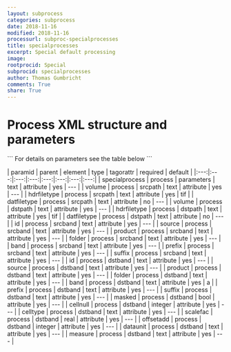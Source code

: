```yaml
---
layout: subprocess
categories: subprocess
date: 2018-11-16
modified: 2018-11-16
processurl: subproc-specialprocesses
title: specialprocesses
excerpt: Special default processing
image: 
rootprocid: Special
subprocid: specialprocesses
author: Thomas Gumbricht
comments: True
share: True
---
```


<h1 class='foot-description'>Process XML structure and parameters</h1>
```
For details on parameters see the table below
<?xml version="1.0" ?>
<process>
  <!--Generated from python-->
  <userproj plotid="yourplotid" projectid="yourprojectid" siteid="yoursiteid" system="systemid" tractid="yourtractid" userid="youruserid"/>
  <period endday="DD" endmonth="MM" endyear="YYYY" seasonendday="DD" seasonendmonth="MM" seasonstartday="DD" seasonstartmonth="MM" startday="DD" startmonth="MM" startyear="YYYY" timestep="timestep"/>
  <parameters specialprocess="txtstring"/>
  <srcpath datfiletype="txtstring" hdrfiletype="txtstring" volume="txtstring"/>
  <dstpath datfiletype="txtstring" hdrfiletype="txtstring" volume="txtstring"/>
  <srcband band="txtstring" folder="txtstring" id="txtstring" prefix="txtstring" product="txtstring" source="txtstring" suffix="txtstring"/>
  <dstband band="txtstring" cellnull="xyz" celltype="txtstring" dataunit="txtstring" folder="txtstring" id="txtstring" masked="True/False" measure="txtstring" offsetadd="xyz" prefix="txtstring" product="txtstring" scalefac="xyz.abc" source="txtstring" suffix="txtstring"/>
</process>
```

| paramid | parent | element | type | tagorattr | required | default |
|:---:|:---:|:---:|:---:|:---:|:---:|:---:|:---:|
| specialprocess | process | parameters | text | attribute | yes | --- |
| volume | process | srcpath | text | attribute | yes | --- |
| hdrfiletype | process | srcpath | text | attribute | yes | tif |
| datfiletype | process | srcpath | text | attribute | no | --- |
| volume | process | dstpath | text | attribute | yes | --- |
| hdrfiletype | process | dstpath | text | attribute | yes | tif |
| datfiletype | process | dstpath | text | attribute | no | --- |
| id | process | srcband | text | attribute | yes | --- |
| source | process | srcband | text | attribute | yes | --- |
| product | process | srcband | text | attribute | yes | --- |
| folder | process | srcband | text | attribute | yes | --- |
| band | process | srcband | text | attribute | yes | --- |
| prefix | process | srcband | text | attribute | yes | --- |
| suffix | process | srcband | text | attribute | yes | --- |
| id | process | dstband | text | attribute | yes | --- |
| source | process | dstband | text | attribute | yes | --- |
| product | process | dstband | text | attribute | yes | --- |
| folder | process | dstband | text | attribute | yes | --- |
| band | process | dstband | text | attribute | yes | a |
| prefix | process | dstband | text | attribute | yes | --- |
| suffix | process | dstband | text | attribute | yes | --- |
| masked | process | dstband | bool | attribute | yes | --- |
| cellnull | process | dstband | integer | attribute | yes | --- |
| celltype | process | dstband | text | attribute | yes | --- |
| scalefac | process | dstband | real | attribute | yes | --- |
| offsetadd | process | dstband | integer | attribute | yes | --- |
| dataunit | process | dstband | text | attribute | yes | --- |
| measure | process | dstband | text | attribute | yes | --- |
